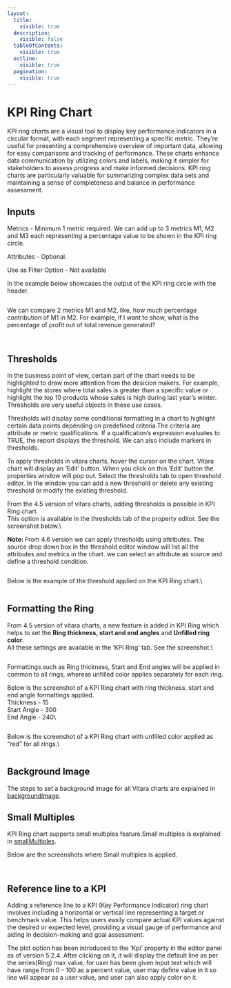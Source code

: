 ```yaml
---
layout:
  title:
    visible: true
  description:
    visible: false
  tableOfContents:
    visible: true
  outline:
    visible: true
  pagination:
    visible: true
---
```


# KPI Ring Chart

KPI ring charts are a visual tool to display key performance indicators in a circular format, with each segment representing a specific metric. They’re useful for presenting a comprehensive overview of important data, allowing for easy comparisons and tracking of performance. These charts enhance data communication by utilizing colors and labels, making it simpler for stakeholders to assess progress and make informed decisions. KPI ring charts are particularly valuable for summarizing complex data sets and maintaining a sense of completeness and balance in performance assessment.

## Inputs <a href="#inputs" id="inputs"></a>

Metrics - Minimum 1 metric required. We can add up to 3 metrics M1, M2 and M3 each representing a percentage value to be shown in the KPI ring circle.

Attributes - Optional.

Use as Filter Option - Not available

In the example below showcases the output of the KPI ring circle with the header.

<figure><img src="../.gitbook/assets/KpiRing.png" alt=""><figcaption></figcaption></figure>

We can compare 2 metrics M1 and M2, like, how much percentage contribution of M1 in M2. For example, if I want to show, what is the percentage of profit out of total revenue generated?

<figure><img src="../.gitbook/assets/KPIRing1.png" alt=""><figcaption></figcaption></figure>

<figure><img src="../.gitbook/assets/KPIRing2.png" alt=""><figcaption></figcaption></figure>

## Thresholds <a href="#thresholds" id="thresholds"></a>

In the business point of view, certain part of the chart needs to be highlighted to draw more attention from the desicion makers. For example, highlight the stores where total sales is greater than a specific value or highlight the top 10 products whose sales is high during last year’s winter. Thresholds are very useful objects in these use cases.

Thresholds will display some conditional formatting in a chart to highlight certain data points depending on predefined criteria.The criteria are attribute or metric qualifications. If a qualification’s expression evaluates to TRUE, the report displays the threshold. We can also include markers in thresholds.

To apply thresholds in vitara charts, hover the cursor on the chart. Vitara chart will display an ‘Edit’ button. When you click on this ‘Edit’ button the properties window will pop out. Select the thresholds tab to open threshold editor. In the window you can add a new threshold or delete any existing threshold or modify the existing threshold.

From the 4.5 version of vitara charts, adding thresholds is possible in KPI Ring chart.\
This option is available in the thresholds tab of the property editor. See the screenshot below.\


**Note:** From 4.6 version we can apply thresholds using attributes. The source drop down box in the threshold editor window will list all the attributes and metrics in the chart. we can select an attribute as source and define a threshold condition.&#x20;

<figure><img src="../.gitbook/assets/KPIRing5.png" alt=""><figcaption></figcaption></figure>

Below is the example of the threshold applied on the KPI Ring chart.\


<figure><img src="../.gitbook/assets/KPIRing6.png" alt=""><figcaption></figcaption></figure>

## Formatting the Ring <a href="#formatting-the-ring" id="formatting-the-ring"></a>

From 4.5 version of vitara charts, a new feature is added in KPI Ring which helps to set the **Ring thickness, start and end angles** and **Unfilled ring color**.\
All these settings are available in the ‘KPI Ring’ tab. See the screenshot.\


<figure><img src="../.gitbook/assets/KPIRing7.png" alt=""><figcaption></figcaption></figure>

Formattings such as Ring thickness, Start and End angles will be applied in common to all rings, whereas unfilled color applies separately for each ring.

Below is the screenshot of a KPI Ring chart with ring thickness, start and end angle formattings applied.\
Thickness - 15\
Start Angle - 300\
End Angle - 240\


<figure><img src="../.gitbook/assets/KPIRing8.png" alt=""><figcaption></figcaption></figure>

Below is the screenshot of a KPI Ring chart with unfilled color applied as “red” for all rings.\


<figure><img src="../.gitbook/assets/KPIRing9.png" alt=""><figcaption></figcaption></figure>

## Background Image <a href="#background-image" id="background-image"></a>

The steps to set a background image for all Vitara charts are explained in [backgroundImage](background-images.md).

## Small Multiples <a href="#small-multiples" id="small-multiples"></a>

KPI Ring chart supports small multiples feature.Small multiples is explained in [smallMultiples](small-multiples.md).

Below are the screenshots where Small multiples is applied.

<figure><img src="../.gitbook/assets/KPIRing3.png" alt=""><figcaption></figcaption></figure>

<figure><img src="../.gitbook/assets/KPIRing4.png" alt=""><figcaption></figcaption></figure>

## Reference line to a KPI <a href="#reference-line-to-a-kpi" id="reference-line-to-a-kpi"></a>

Adding a reference line to a KPI (Key Performance Indicator) ring chart involves including a horizontal or vertical line representing a target or benchmark value. This helps users easily compare actual KPI values against the desired or expected level, providing a visual gauge of performance and aiding in decision-making and goal assessment.

The plot option has been introduced to the ‘Kpi’ property in the editor panel as of version 5.2.4. After clicking on it, it will display the default line as per the series(Ring) max value, for user has been given input text which will have range from 0 - 100 as a percent value, user may define value in it so line will appear as a user value, and user can also apply color on it.

<figure><img src="../.gitbook/assets/KPI1 (1).png" alt=""><figcaption></figcaption></figure>

<figure><img src="../.gitbook/assets/KPI2.png" alt=""><figcaption></figcaption></figure>
